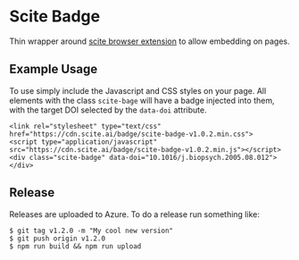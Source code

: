 # Scite Badge #

Thin wrapper around [scite browser extension](https://github.com/scitedotai/scite-extension) to allow embedding on pages.

## Example Usage ##

To use simply include the Javascript and CSS styles on your page. All elements with the class `scite-bage` will have a badge injected into them, with the target DOI selected by the `data-doi` attribute.

```
<link rel="stylesheet" type="text/css" href="https://cdn.scite.ai/badge/scite-badge-v1.0.2.min.css">
<script type="application/javascript" src="https://cdn.scite.ai/badge/scite-badge-v1.0.2.min.js"></script>
<div class="scite-badge" data-doi="10.1016/j.biopsych.2005.08.012"></div>
```

## Release ##

Releases are uploaded to Azure. To do a release run something like:

```
$ git tag v1.2.0 -m "My cool new version"
$ git push origin v1.2.0
$ npm run build && npm run upload
```
